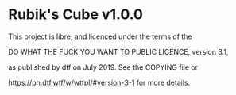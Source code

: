 # Rubik's Cube v1.0.0

This project is libre, and licenced under the terms of the

DO WHAT THE FUCK YOU WANT TO PUBLIC LICENCE, version 3.1,

as published by dtf on July 2019. See the COPYING file or

https://ph.dtf.wtf/w/wtfpl/#version-3-1 for more details.
